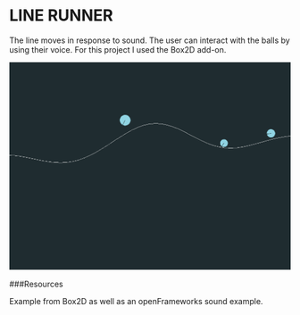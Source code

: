 # LINE RUNNER

The line moves in response to sound. The user can interact with the balls by using their voice. 
For this project I used the Box2D add-on. 

![Alt text](https://github.com/jmitch12/ofFinalTwo/blob/master/balls.png "balls")

###Resources

Example from Box2D as well as an openFrameworks sound example. 


